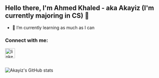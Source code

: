 ## Hello there, I'm Ahmed Khaled - aka Akayiz (I'm currently majoring in CS) 👋

- 🌱 I’m currently learning as much as I can

### Connect with me:
<div align="left">
  <a href="https://www.linkedin.com/in/akayiz/" target="_blank">
    <img src="https://img.shields.io/static/v1?message=LinkedIn&logo=linkedin&label=&color=0077B5&logoColor=white&labelColor=&style=for-the-badge" height="32" alt="linkedin logo"  />
  </a>
</div>

<br />

![Akayiz's GitHub stats](https://github-readme-stats.vercel.app/api?username=Ahmed-Khaled-dev&count_private=true&show_icons=true&theme=algolia) 
